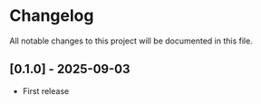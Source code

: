 # Changelog

All notable changes to this project will be documented in this file.

## [0.1.0] - 2025-09-03

- First release
